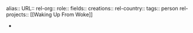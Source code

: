 alias::
URL::
rel-org::
role::
fields::
creations::
rel-country::
tags:: person
rel-projects:: [[Waking Up From Woke]]



-
